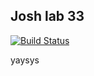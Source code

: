 ## Josh lab 33

[![Build Status](https://travis-ci.com/jozue06/33-redux-middleware.svg?branch=josh)](https://travis-ci.com/jozue06/33-redux-middleware)

yaysys